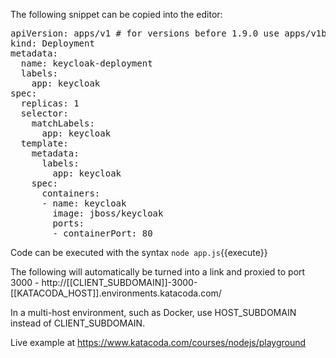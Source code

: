 The following snippet can be copied into the editor:

<pre class="file" data-filename="app.js" data-target="replace">apiVersion: apps/v1 # for versions before 1.9.0 use apps/v1beta2
kind: Deployment
metadata:
  name: keycloak-deployment
  labels:
    app: keycloak
spec:
  replicas: 1
  selector:
    matchLabels:
      app: keycloak
  template:
    metadata:
      labels:
        app: keycloak
    spec:
      containers:
      - name: keycloak
        image: jboss/keycloak
        ports:
        - containerPort: 80
</pre>

Code can be executed with the syntax `node app.js`{{execute}}

The following will automatically be turned into a link and proxied to port 3000 -  http://[[CLIENT_SUBDOMAIN]]-3000-[[KATACODA_HOST]].environments.katacoda.com/

In a multi-host environment, such as Docker, use HOST_SUBDOMAIN instead of CLIENT_SUBDOMAIN.

Live example at https://www.katacoda.com/courses/nodejs/playground
